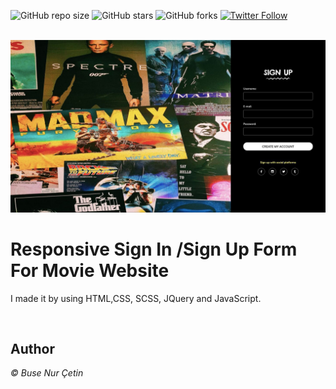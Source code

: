 ![GitHub repo size](https://img.shields.io/github/repo-size/busenurcetin/SignIn-SignUp-Form-Movie)
![GitHub stars](https://img.shields.io/github/stars/busenurcetin/SignIn-SignUp-Form-Movie?style=social)
![GitHub forks](https://img.shields.io/github/forks/busenurcetin/SignIn-SignUp-Form-Movie?style=social)
[![Twitter Follow](https://img.shields.io/twitter/follow/busenurcetin16?style=social)](https://twitter.com/intent/follow?screen_name=busenurcetin16)

<br>

<img src="./images/readmepic.jpeg" alt="Marvel-DC Image"/>

# Responsive Sign In /Sign Up Form For Movie Website

I made it by using HTML,CSS, SCSS, JQuery and JavaScript. 


<br>

## Author
 <em>&copy; Buse Nur Çetin </em>
